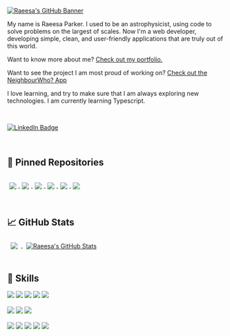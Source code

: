 [![Raeesa's GitHub Banner](./assets/GitHubBanner.gif)](https://raeesaparker.github.io/portfolio/)

My name is Raeesa Parker. I used to be an astrophysicist, using code to solve problems on the largest of scales. Now I'm a web developer, developing simple, clean, and user-friendly applications that are truly out of this world.

Want to know more about me? [Check out my portfolio.](https://raeesaparker.github.io/portfolio/)

Want to see the project I am most proud of working on? [Check out the NeighbourWho? App](https://github.com/RaeesaParker/neighbourhood-front/)

I love learning, and try to make sure that I am always exploring new technologies. I am currently learning Typescript.

<br> 

[![LinkedIn Badge](https://img.shields.io/badge/LinkedIn-Profile-informational?style=flat&logo=linkedin&logoColor=white&color=0D76A8)](https://www.linkedin.com/in/raeesa-parker/)

<br> 
 
## 📌 Pinned Repositories 

<a href="https://github.com/RaeesaParker/neighbourhood-front">
  <img align="center" style="margin:1rem 0.3rem" src="https://github-readme-stats.vercel.app/api/pin/?username=RaeesaParker&repo=neighbourhood-front&title_color=e6e6e6&text_color=EFEFEF&icon_color=FFC947&bg_color=0A1931" />
</a>

<a href="https://github.com/RaeesaParker/neighbourhood-backend">
  <img align="center" style="margin:1rem 0.3rem" src="https://github-readme-stats.vercel.app/api/pin/?username=RaeesaParker&repo=neighbourhood-backend&title_color=e6e6e6&text_color=EFEFEF&icon_color=FFC947&bg_color=0A1931" />
</a>

<a href="https://github.com/RaeesaParker/toDoList">
  <img align="center" style="margin:1rem 0.3rem" src="https://github-readme-stats.vercel.app/api/pin/?username=RaeesaParker&repo=toDoList&title_color=e6e6e6&text_color=EFEFEF&icon_color=FFC947&bg_color=0A1931" />
</a>

<a href="https://github.com/RaeesaParker/toDoList-API">
  <img align="center" style="margin:1rem 0.3rem" src="https://github-readme-stats.vercel.app/api/pin/?username=RaeesaParker&repo=toDoList-API&title_color=e6e6e6&text_color=EFEFEF&icon_color=FFC947&bg_color=0A1931" />
</a>

<a href="https://github.com/RaeesaParker/portfolio">
  <img align="center" style="margin:1rem 0.3rem" src="https://github-readme-stats.vercel.app/api/pin/?username=RaeesaParker&repo=portfolio&title_color=e6e6e6&text_color=EFEFEF&icon_color=FFC947&bg_color=0A1931" />
</a>


<a href="https://github.com/RaeesaParker/toDoList-Vue">
  <img align="center" style="margin:1rem 0.3rem" src="https://github-readme-stats.vercel.app/api/pin/?username=RaeesaParker&repo=toDoList-Vue&title_color=e6e6e6&text_color=EFEFEF&icon_color=FFC947&bg_color=0A1931" />
</a>



<br> 
<br> 

## 📈 GitHub Stats

<a href="https://github.com/RaeesaParker">
  <img align="center" style="margin:0.5rem" src="https://github-readme-stats.vercel.app/api/top-langs/?username=RaeesaParker&title_color=e6e6e6&text_color=EFEFEF&icon_color=FFC947&bg_color=0A1931" />
</a>

<a href="https://github.com/RaeesaParker">
  <img align="center" style="margin:0.5rem" src="https://github-readme-stats.vercel.app/api?username=RaeesaParker&show_icons=true&line_height=27&count_private=true&title_color=e6e6e6&text_color=EFEFEF&icon_color=FFC947&bg_color=0A1931" alt="Raeesa's GitHub Stats" />
</a>
 
<br> 
<br> 
  
  
## 💼 Skills

![](https://img.shields.io/badge/Code-HTML-informational?style=flat&logo=html5&logoColor=white&color=FFC947)
![](https://img.shields.io/badge/Code-CSS-informational?style=flat&logo=css3&logoColor=white&color=FFC947)
![](https://img.shields.io/badge/Code-Javascript-informational?style=flat&logo=javascript&logoColor=white&color=FFC947)
![](https://img.shields.io/badge/Code-React-informational?style=flat&logo=react&logoColor=white&color=FFC947)
![](https://img.shields.io/badge/Code-Bootstrap-informational?style=flat&logo=bootstrap&logoColor=white&color=FFC947)
<br>
<br>
![](https://img.shields.io/badge/Code-Node.JS-informational?style=flat&logo=node.js&logoColor=white&color=FFC947)
![](https://img.shields.io/badge/Code-MySQL-informational?style=flat&logo=MySQL&logoColor=white&color=FFC947)
![](https://img.shields.io/badge/Code-MongoDB-informational?style=flat&logo=mongodb&logoColor=white&color=FFC947)
<br>
<br>
![](https://img.shields.io/badge/Tools-Git-informational?style=flat&logo=git&logoColor=white&color=FFC947)
![](https://img.shields.io/badge/Tools-GitHub-informational?style=flat&logo=github&logoColor=white&color=FFC947)
![](https://img.shields.io/badge/Tools-Postman-informational?style=flat&logo=postman&logoColor=white&color=FFC947)
![](https://img.shields.io/badge/Tools-VSCode-informational?style=flat&logo=visualstudiocode&logoColor=white&color=FFC947)
![](https://img.shields.io/badge/Tools-Figma-informational?style=flat&logo=figma&logoColor=white&color=FFC947)



